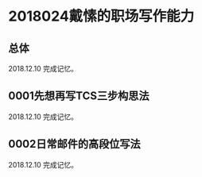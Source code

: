 # 2018024戴愫的职场写作能力


## 总体

2018.12.10 完成记忆。

## 0001先想再写TCS三步构思法

2018.12.10 完成记忆。

## 0002日常邮件的高段位写法

2018.12.10 完成记忆。

